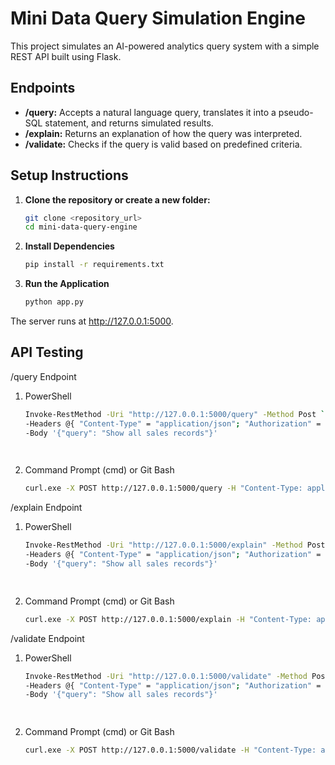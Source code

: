 # Mini Data Query Simulation Engine

This project simulates an AI-powered analytics query system with a simple REST API built using Flask.

## Endpoints

- **/query:** Accepts a natural language query, translates it into a pseudo-SQL statement, and returns simulated results.
- **/explain:** Returns an explanation of how the query was interpreted.
- **/validate:** Checks if the query is valid based on predefined criteria.

## Setup Instructions

1. **Clone the repository or create a new folder:**

   ```bash
   git clone <repository_url>
   cd mini-data-query-engine

2. **Install Dependencies**

   ```bash
   pip install -r requirements.txt

3. **Run the Application**

   ```bash
   python app.py
The server runs at http://127.0.0.1:5000.


## API Testing

/query Endpoint
  
1. PowerShell
    ```bash
   Invoke-RestMethod -Uri "http://127.0.0.1:5000/query" -Method Post `
    -Headers @{ "Content-Type" = "application/json"; "Authorization" = "secret-token" } `
    -Body '{"query": "Show all sales records"}'

  
3. Command Prompt (cmd) or Git Bash
    ```bash
    curl.exe -X POST http://127.0.0.1:5000/query -H "Content-Type: application/json" -H "Authorization: secret-token" -d "{\"query\": \"Show all sales records\"}"

/explain Endpoint
  
1. PowerShell
    ```bash
   Invoke-RestMethod -Uri "http://127.0.0.1:5000/explain" -Method Post `
    -Headers @{ "Content-Type" = "application/json"; "Authorization" = "secret-token" } `
    -Body '{"query": "Show all sales records"}'

  
3. Command Prompt (cmd) or Git Bash
    ```bash
    curl.exe -X POST http://127.0.0.1:5000/explain -H "Content-Type: application/json" -H "Authorization: secret-token" -d "{\"query\": \"Show all sales records\"}"


/validate Endpoint
  
1. PowerShell
    ```bash
   Invoke-RestMethod -Uri "http://127.0.0.1:5000/validate" -Method Post `
    -Headers @{ "Content-Type" = "application/json"; "Authorization" = "secret-token" } `
    -Body '{"query": "Show all sales records"}'

  
3. Command Prompt (cmd) or Git Bash
    ```bash
    curl.exe -X POST http://127.0.0.1:5000/validate -H "Content-Type: application/json" -H "Authorization: secret-token" -d "{\"query\": \"Show all sales records\"}"
